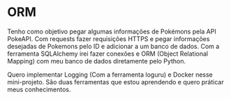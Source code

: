# ORM

Tenho como objetivo pegar algumas informações de Pokémons pela API PokeAPI. Com requests fazer requisições HTTPS e pegar informações desejadas de Pokemons pelo ID e adicionar a um banco de dados. Com a ferramenta SQLAlchemy irei fazer conexões e ORM (Object Relational Mapping) com  meu banco de dados diretamente pelo Python.

Quero implementar Logging (Com a ferramenta loguru) e Docker nesse mini-projeto. São duas ferramentas que estou aprendendo e quero práticar meus conhecimentos.
